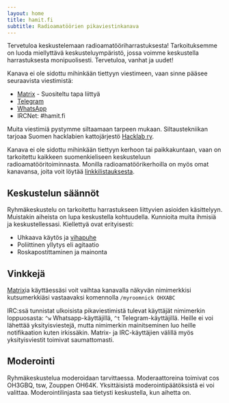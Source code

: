 ```yaml
---
layout: home
title: hamit.fi
subtitle: Radioamatöörien pikaviestinkanava
---
```

Tervetuloa keskustelemaan radioamatööriharrastuksesta! Tarkoituksemme on luoda miellyttävä keskusteluympäristö, jossa voimme keskustella harrastuksesta monipuolisesti. Tervetuloa, vanhat ja uudet!

Kanava ei ole sidottu mihinkään tiettyyn viestimeen, vaan sinne pääsee seuraavista viestimistä:

* [Matrix] - Suositeltu tapa liittyä
* [Telegram]
* [WhatsApp]
* IRCNet: #hamit.fi

Muita viestimiä pystymme siltaamaan tarpeen mukaan. Siltaustekniikan tarjoaa Suomen hacklabien kattojärjestö [Hacklab ry].

Kanava ei ole sidottu mihinkään tiettyyn kerhoon tai paikkakuntaan, vaan on tarkoitettu kaikkeen suomenkieliseen keskusteluun radioamatööritoiminnasta. Monilla radioamatöörikerhoilla on myös omat kanavansa, joita voit löytää [linkkilistauksesta](linkkeja).

## Keskustelun säännöt

Ryhmäkeskustelu on tarkoitettu harrastukseen liittyvien asioiden käsittelyyn. Muistakin aiheista on lupa keskustella kohtuudella. Kunnioita muita ihmisiä ja keskustellessasi. Kiellettyä ovat erityisesti:

* Uhkaava käytös ja [vihapuhe]
* Poliittinen yllytys eli agitaatio
* Roskapostittaminen ja mainonta

## Vinkkejä

[Matrix]ia käyttäessäsi voit vaihtaa kanavalla näkyvän nimimerkkisi kutsumerkkiäsi vastaavaksi komennolla `/myroomnick OHXABC`

IRC:ssä tunnistat ulkoisista pikaviestimistä tulevat käyttäjät nimimerkin loppuosasta: `^w` Whatsapp-käyttäjillä, `^t` Telegram-käyttäjillä. Heille ei voi lähettää yksityisviestejä, mutta nimimerkin mainitseminen luo heille notifikaation kuten irkissäkin. Matrix- ja IRC-käyttäjien välillä myös yksityisviestit toimivat saumattomasti.

## Moderointi

Ryhmäkeskustelua moderoidaan tarvittaessa. Moderaattoreina toimivat cos OH3GBQ, tsw, Zouppen OH64K. Yksittäisistä moderointipäätöksistä ei voi valittaa. Moderointilinjasta saa tietysti keskustella, kun aihetta on.




[Matrix]: https://matrix.to/#/#hamit:hacklab.fi?via=hacklab.fi&via=matrix.org
[Telegram]: https://t.me/joinchat/WnDCZpW80L4yNjU8
[WhatsApp]: https://chat.whatsapp.com/Hkv4CW905HNGbJBdbVbfY7
[Hacklab ry]: https://hacklab.fi/
[vihapuhe]: https://fi.wikipedia.org/wiki/Vihapuhe
